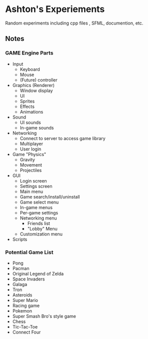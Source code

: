 # Ashton's Experiements
Random experiments including cpp files , SFML, documention, etc.
## Notes
### GAME Engine Parts
- Input
    - Keyboard
    - Mouse
    - (Future) controller
- Graphics (Renderer)
    - Window display
    - UI
    - Sprites
    - Effects
    - Animations
- Sound
    - UI sounds
    - In-game sounds
- Networking
    - Connect to server to access game library
    - Multiplayer
    - User login
- Game "Physics"
    - Gravity
    - Movement
    - Projectiles
- GUI
    - Login screen
    - Settings screen
    - Main menu
    - Game search/install/uninstall
    - Game select menu
    - In-game menus
    - Per-game settings
    - Networking menu
        - Friends list
        - "Lobby" Menu
    - Customization menu
- Scripts
### Potential Game List
- Pong
- Pacman
- Original Legend of Zelda
- Space Invaders
- Galaga
- Tron
- Asteroids
- Super Mario
- Racing game
- Pokemon
- Super Smash Bro's style game
- Chess
- Tic-Tac-Toe
- Connect Four